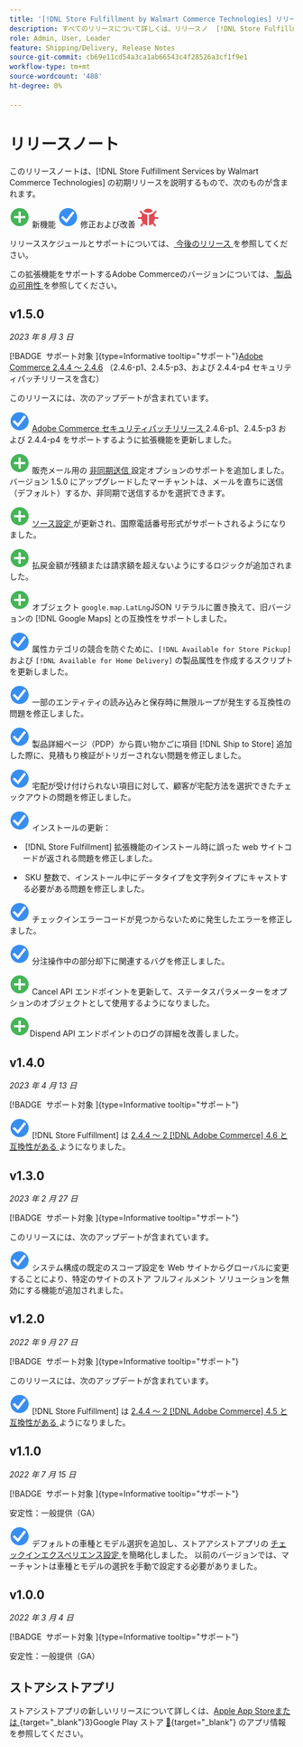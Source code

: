 ```yaml
---
title: '[!DNL Store Fulfillment by Walmart Commerce Technologies] リリースノート'
description: すべてのリリースについて詳しくは、リリースノ  [!DNL Store Fulfillment by Walmart Commerce Technologies]  トを参照してください。
role: Admin, User, Leader
feature: Shipping/Delivery, Release Notes
source-git-commit: cb69e11cd54a3ca1ab66543c4f28526a3cf1f9e1
workflow-type: tm+mt
source-wordcount: '488'
ht-degree: 0%

---
```


# リリースノート

このリリースノートは、[!DNL Store Fulfillment Services by Walmart Commerce Technologies] の初期リリースを説明するもので、次のものが含まれます。

![ 新機能 ](../assets/new.svg) 新機能
![ 修正された問題 ](../assets/fix.svg) 修正および改善
![ 既知の問題 ](../assets/bug.svg)

リリーススケジュールとサポートについては、[ 今後のリリース ](https://experienceleague.adobe.com/docs/commerce-operations/release/planning/schedule.html?lang=ja) を参照してください。

この拡張機能をサポートするAdobe Commerceのバージョンについては、[ 製品の可用性 ](https://experienceleague.adobe.com/docs/commerce-operations/release/product-availability.html?lang=ja) を参照してください。

## v1.5.0

*2023 年 8 月 3 日*

[!BADGE &#x200B; サポート対象 &#x200B;]{type=Informative tooltip="サポート"}[Adobe Commerce 2.4.4 ～ 2.4.6](https://experienceleague.adobe.com/docs/commerce-operations/release/product-availability.html?lang=ja) （2.4.6-p1、2.4.5-p3、および 2.4.4-p4 セキュリティパッチリリースを含む）

このリリースには、次のアップデートが含まれています。

![ 新規 ](../assets/fix.svg) [Adobe Commerce セキュリティパッチリリース ](https://experienceleague.adobe.com/docs/commerce-operations/release/notes/security-patches/overview.html?lang=ja)2.4.6-p1、2.4.5-p3 および 2.4.4-p4 をサポートするように拡張機能を更新しました。

![ 新規 ](../assets/new.svg)<!-- WMTP-918 --> 販売メール用の [ 非同期送信 ](sales-emails.md) 設定オプションのサポートを追加しました。 バージョン 1.5.0 にアップグレードしたマーチャントは、メールを直ちに送信（デフォルト）するか、非同期で送信するかを選択できます。

![ 新規 ](../assets/new.svg)<!-- WMTP-916--> [ ソース設定 ](merchant-store-configuration.md) が更新され、国際電話番号形式がサポートされるようになりました。

![ 新規 ](../assets/new.svg) 払戻金額が残額または請求額を超えないようにするロジックが追加されました。

![ 新規 ](../assets/new.svg)<!-- WMTP-882 --> オブジェクト `google.map.LatLng`JSON リテラルに置き換えて、旧バージョンの [!DNL Google Maps] との互換性をサポートしました。

![ 問題を修正 ](../assets/fix.svg)<!-- WMTP- --> 属性カテゴリの競合を防ぐために、`[!DNL Available for Store Pickup]` および `[!DNL Available for Home Delivery]` の製品属性を作成するスクリプトを更新しました。

![ 修正された問題 ](../assets/fix.svg)<!-- WMTP-915 --> 一部のエンティティの読み込みと保存時に無限ループが発生する互換性の問題を修正しました。

![ 修正された問題 ](../assets/fix.svg)<!-- WMTP-921 --> 製品詳細ページ（PDP）から買い物かごに項目 [!DNL Ship to Store] 追加した際に、見積もり検証がトリガーされない問題を修正しました。

![ 問題を修正 ](../assets/fix.svg)<!-- WMTP- 932 --> 宅配が受け付けられない項目に対して、顧客が宅配方法を選択できたチェックアウトの問題を修正しました。

![ 修正された問題 ](../assets/fix.svg) インストールの更新：

- &#x200B;<!-- WMTP-880--> [!DNL Store Fulfillment] 拡張機能のインストール時に誤った web サイトコードが返される問題を修正しました。

- &#x200B;<!-- WMTP-878--> SKU 整数で、インストール中にデータタイプを文字列タイプにキャストする必要がある問題を修正しました。

![ 修正された問題 ](../assets/fix.svg)<!-- WMTP-915--> チェックインエラーコードが見つからないために発生したエラーを修正しました。

![ 問題を修正 ](../assets/fix.svg)<!-- WMTP-932 --> 分注操作中の部分却下に関連するバグを修正しました。

![ 新規 ](../assets/new.svg)<!-- WMTP-953 --> Cancel API エンドポイントを更新して、ステータスパラメーターをオプションのオブジェクトとして使用するようになりました。

![ 新規 ](../assets/new.svg)<!-- WMTP-960 -->Dispend API エンドポイントのログの詳細を改善しました。

## v1.4.0

*2023 年 4 月 13 日*

[!BADGE &#x200B; サポート対象 &#x200B;]{type=Informative tooltip="サポート"}

![ 新規 ](../assets/fix.svg) [!DNL Store Fulfillment] は [2.4.4 ～ 2 [!DNL Adobe Commerce] 4.6 と互換性がある ](https://experienceleague.adobe.com/docs/commerce-operations/release/product-availability.html?lang=ja) ようになりました。


## v1.3.0

*2023 年 2 月 27 日*

[!BADGE &#x200B; サポート対象 &#x200B;]{type=Informative tooltip="サポート"}

このリリースには、次のアップデートが含まれています。

![ 新規 ](../assets/fix.svg)<!-- WMTP-795 --> システム構成の既定のスコープ設定を Web サイトからグローバルに変更することにより、特定のサイトのストア フルフィルメント ソリューションを無効にする機能が追加されました。

## v1.2.0

*2022 年 9 月 27 日*

[!BADGE &#x200B; サポート対象 &#x200B;]{type=Informative tooltip="サポート"}

このリリースには、次のアップデートが含まれています。

![ 新規 ](../assets/fix.svg) [!DNL Store Fulfillment] は [2.4.4 ～ 2 [!DNL Adobe Commerce] 4.5 と互換性がある ](https://experienceleague.adobe.com/docs/commerce-operations/release/product-availability.html?lang=ja) ようになりました。


## v1.1.0

*2022 年 7 月 15 日*

[!BADGE &#x200B; サポート対象 &#x200B;]{type=Informative tooltip="サポート"}

安定性：一般提供（GA）

![ 新規 ](../assets/fix.svg)<!-- WMTP-731 --> デフォルトの車種とモデル選択を追加し、ストアアシストアプリの [ チェックインエクスペリエンス設定 ](check-in-experience-setup.md) を簡略化しました。 以前のバージョンでは、マーチャントは車種とモデルの選択を手動で設定する必要がありました。

## v1.0.0

*2022 年 3 月 4 日*

[!BADGE &#x200B; サポート対象 &#x200B;]{type=Informative tooltip="サポート"}

安定性：一般提供（GA）

## ストアシストアプリ

ストアシストアプリの新しいリリースについて詳しくは、[Apple App Storeまたは ](https://apps.apple.com/us/app/store-assist-by-walmart/id1609281539){target="_blank"}3&rbrace;Google Play ストア [&#128279;](https://play.google.com/store/apps/details?id=com.walmart.faas.storeassist){target="_blank"} のアプリ情報を参照してください。
